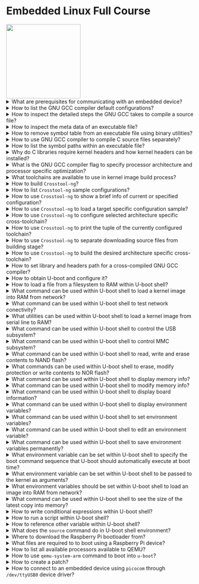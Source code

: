 # Embedded Linux Full Course
<img src="covers/linux.jpg" width="200"/>

<details>
<summary>What are prerequisites for communicating with an embedded device?</summary>

> The board should be physically connected to the host using USB to Serial cable.
>
> The program which can be used to connect the board with a TTY are as follows:
>
> * minicom
> * picocom
> * gtkterm
> * putty
> * screen
> * tio

> Origin: 3:25:00

> References:
---
</details>

<details>
<summary>How to list the GNU GCC compiler default configurations?</summary>

> ```sh
> gcc -v
> ``````

> Origin: 4:30:00

> References:
---
</details>

<details>
<summary>How to inspect the detailed steps the GNU GCC takes to compile a source file?</summary>

> ```sh
> gcc -v -o program source.c
> ``````

> Origin: 4:35:00

> References:
---
</details>

<details>
<summary>How to inspect the meta data of an executable file?</summary>

> ```sh
> file executable
> ``````

> Origin: 4:45:00

> References:
---
</details>

<details>
<summary>How to remove symbol table from an executable file using binary utilities?</summary>

> ```sh
> strip executable
> ``````

> Origin: 4:47:00

> References:
---
</details>

<details>
<summary>How to use GNU GCC compiler to compile C source files separately?</summary>

> ```sh
> gcc -c main.c
> gcc -c util.c
> gcc -o program main.o util.o
> ``````

> Origin: 4:55:00

> References:
---
</details>

<details>
<summary>How to list the symbol paths within an executable file?</summary>

> ```sh
> nm executable
> ``````

> Origin: 4:42:00

> References:
---
</details>

<details>
<summary>Why do C libraries require kernel headers and how kernel headers can be installed?</summary>

> C libraries and compiled programs need to interact with the kernel.  
> Available system calls, many constant definitions and data structures are defined in kernel headers.  
> Therefore, compiling C libraries require kernel headers.
>
> Kernel headers can be found in the kernel source tree in `include/uapi` and `arch/<arch>/include/uapi`.  
> These headers can be included in C source files as `<linux>` and `<unistd>`.
>
> To install kernel headers, run the following `make` target in the kernel source tree:
>
> ```sh
> make headers_install
> ``````

> Origin: 5:00:00

> References:
---
</details>

<details>
<summary>What is the GNU GCC compiler flag to specify processor architecture and processor specific optimization?</summary>

> `-march` option is used to set processor architecture, e.g. armv6, armv7, aarch64, x86\_64, etc.
> `-mtune` option is used to set processor specific optimization, e.g. bcm2835, bcm2711, etc.
>
> ```sh
> gcc -march armv6 -mtune bcm2835 source.c
> ``````

> Origin: 5:50:00

> References:
---
</details>

<details>
<summary>What toolchains are available to use in kernel image build process?</summary>

> Some utilities automate the process of building the toolchains:
>
> * [Crosstool-ng](https://crosstool-ng.github.io)
> * [Buildroot](https://buildroot.org)
> * [PTXdist](https://ptxdist.org)
> * [OpenEmbedded](https://openembedded.org) and [Yocto project](https://yoctoproject.org)

> Origin: 5:59:00

> References:
---
</details>

<details>
<summary>How to build <code>Crosstool-ng</code>?</summary>

> ```sh
> git clone https://github.com/crosstool-ng/crosstool-ng.git
> cd crosstool-ng
> ./bootstrap
> ./configure --prefix $HOME/.local
> make -j8
> make install
> ``````

> Origin: 6:02:00

> References:
---
</details>

<details>
<summary>How to list <code>Crosstool-ng</code> sample configurations?</summary>

> ```sh
> ct-ng list-samples
> ``````

> Origin: 6:04:00

> References:
---
</details>

<details>
<summary>How to use <code>Crosstool-ng</code> to show a brief info of current or specified configuration?</summary>

> Prefix target with `show-` to see the configuration information:
>
> ```sh
> ct-ng show-armv6-unknown-linux-gnueabihf
> ``````
>
> Or just run `show-config` to see the current configuration information:
>
> ```sh
> ct-ng show-config
> ``````
>
> Note that `.config` file should be available in the later case.

> Origin: 6:05:00

> References:
---
</details>

<details>
<summary>How to use <code>Crosstool-ng</code> to load a target specific configuration sample?</summary>

> ```sh
> ct-ng armv6-unknown-linux-gnueabihf
> ``````

> Origin: 6:05:00

> References:
---
</details>

<details>
<summary>How to use <code>Crosstool-ng</code> to configure selected architecture specific cross-toolchain?</summary>

> Crosstool-ng uses kernel build system `Kbuild` and kernel configuration system `Kconfig` to configure and build the cross-toolchain.
>
> ```sh
> ct-ng menuconfig
> ct-ng nconfig
> ct-ng qtconfig
> ``````

> Origin: 6:03:00

> References:
---
</details>

<details>
<summary>How to use <code>Crosstool-ng</code> to print the tuple of the currently configured toolchain?</summary>

> ```sh
> ct-ng show-tuple
> ``````

> Origin: 6:03:00

> References:
---
</details>

<details>
<summary>How to use <code>Crosstool-ng</code> to separate downloading source files from building stage?</summary>

> ```sh
> ct-ng source
> ``````

> Origin:

> References:
---
</details>

<details>
<summary>How to use <code>Crosstool-ng</code> to build the desired architecture specific cross-toolchain?</summary>

> Indicate a the number of parallel jobs behind the `build` target after a dot:
>
> ```sh
> ct-ng build.8
> ``````

> Origin: 6:04:00

> References:
---
</details>

<details>
<summary>How to set library and headers path for a cross-compiled GNU GCC compiler?</summary>

> ```sh
> ${CROSS_COMPILE}gcc -L$(${CROSS_COMPILE}gcc -print-sysroot)/lib -I$(${CROSS_COMPILE}gcc -print-sysroot)/include -march armv6 -mtune bcm2835 -o program source.c
> ``````

> Origin: 8:20:00

> References:
---
</details>

<details>
<summary>How to obtain U-boot and configure it?</summary>

> Obtain the U-boot source tree from GitHub:
>
> ```sh
> git clone https://github.com/u-boot/u-boot.git
> cd u-boot
> ``````
>
> Configuration files are stored in `configs/` directory.
>
> To check if your desired board is already supported by U-boot, check if there is a match for that board in the `boards.cfg` file.
>
> To use one of the configuration entries in `configs/` use `make` utility:
>
> ```sh
> make CROSS_COMPILE=$(arm-unknown-linux-gnueabihf-gcc -print-sysroot) ARCH=armv6 raspberrypizero_defconfig
> make CROSS_COMPILE=$(arm-unknown-linux-gnueabihf-gcc -print-sysroot) ARCH=armv6 menuconfig
> ``````

> Origin: 9:32:00

> References:
---
</details>

<details>
<summary>How to load a file from a filesystem to RAM within U-boot shell?</summary>

> There are as many tools as there are filesystems to load an image into RAM:
>
> *FAT filesystem*
> ```uboot
> fatload usb 0:1 0x21000000 zImage
> ``````
>
> *EXT4 filesystem*
> ```uboot
> ext4load usb 0:1 0x21000000 zImage
> ``````
>
> There are similarly other tools:
>
> * fatinfo,  fatls,  fatsize,  fatwrite, ...
> * ext2info, ext2ls, ext2size, ext2write,...
> * ext3info, ext3ls, ext3size, ext3write,...
> * ext4info, ext4ls, ext4size, ext4write,...
> * sqfsinfo, sqfsls, sqfssize, sqfswrite,...

> Origin: 10:07:00

> References:
---
</details>

<details>
<summary>What command can be used within U-boot shell to load a kernel image into RAM from network?</summary>

> ```uboot
> tftp
> ``````

> Origin: 10:11:00

> References:
---
</details>

<details>
<summary>What command can be used within U-boot shell to test network conectivity?</summary>

> ```uboot
> ping
> ``````

> Origin: 10:12:00

> References:
---
</details>

<details>
<summary>What utilities can be used within U-boot shell to load a kernel image from serial line to RAM?</summary>

> `loads`, `loadb`, `loady` commands.

> Origin: 10:13:00

> References:
---
</details>

<details>
<summary>What command can be used within U-boot shell to control the USB subsystem?</summary>

> ```uboot
> ping
> ``````

> Origin: 10:14:00

> References:
---
</details>

<details>
<summary>What command can be used within U-boot shell to control MMC subsystem?</summary>

> ```uboot
> mmc
> ``````

> Origin: 10:15:00

> References:
---
</details>

<details>
<summary>What command can be used within U-boot shell to read, write and erase contents to NAND flash?</summary>

> ```uboot
> nand
> ``````

> Origin: 10:15:00

> References:
---
</details>

<details>
<summary>What commands can be used within U-boot shell to erase, modify protection or write contents to NOR flash?</summary>

> ```uboot
> erase
> protect
> cp
> ``````

> Origin: 10:16:00

> References:
---
</details>

<details>
<summary>What command can be used within U-boot shell to display memory info?</summary>

> ```uboot
> md
> ``````

> Origin: 10:15:00

> References:
---
</details>

<details>
<summary>What command can be used within U-boot shell to modify memory info?</summary>

> ```uboot
> mm
> ``````

> Origin: 10:15:00

> References:
---
</details>

<details>
<summary>What command can be used within U-boot shell to display board information?</summary>

> ```uboot
> bdinfo
> ``````

> Origin: 10:16:00

> References:
---
</details>

<details>
<summary>What command can be used within U-boot shell to display environment variables?</summary>

> ```uboot
> printenv
> printenv <variable-name>
> ``````

> Origin: 10:19:00

> References:
---
</details>

<details>
<summary>What command can be used within U-boot shell to set environment variables?</summary>

> ```uboot
> setenv <variable-name> <variable-value>
> ``````

> Origin 10:20:00

> References:
---
</details>

<details>
<summary>What command can be used within U-boot shell to edit an environment variable?</summary>

> ```uboot
> editenv <variable-name>
> ``````

> Origin: 10:20:00

> References:
---
</details>

<details>
<summary>What command can be used within U-boot shell to save environment variables permanently?</summary>

> ```uboot
> saveenv
> ``````

> Origin: 10:20:00

> References:
---
</details>

<details>
<summary>What environment variable can be set within U-boot shell to specify the boot command sequence that U-boot should automatically execute at boot time?</summary>

> Commands will be executed after a configurable delay `bootdelay`, if process is not interrupted.
>
> ```uboot
> setenv bootcmd 'tftp 0x21000000 zImage; tftp 0x22000000 dtb; bootz 0x21000000 - 0x22000000'
> ``````

> Origin: 10:22:00

> References:
---
</details>

<details>
<summary>What environment variable can be set within U-boot shell to be passed to the kernel as arguments?</summary>

> ```uboot
> setenv bootargs ''
> ``````

> Origin: 10:23:00

> References:
---
</details>

<details>
<summary>What environment variables should be set within U-boot shell to load an image into RAM from network?</summary>

> * `serverip`
> * `ipaddr`
> * `netmask`
> * `ethaddr`

> Origin: 10:24:00

> References:
---
</details>

<details>
<summary>What command can be used within U-boot shell to see the size of the latest copy into memory?</summary>

> After using `tftp`, `fatload`, `nand read...`, etc. commands, the size of copy can be seen by:
>
> ```uboot
> filesize
> ``````

> Origin: 10:24:00

> References:
---
</details>

<details>
<summary>How to write conditional expressions within U-boot shell?</summary>

> U-boot shell uses the same conditional expression as Bash:
>
> ```uboot
> setenv mmc-boot 'if fatload mmc 0 80000000 boot.ini; then source; else if fatload mmc 0 80000000 zImage; then run mmc-do-boot; fi; fi'
> ``````

> Origin: 10:25:00

> References:
---
</details>

<details>
<summary>How to run a script within U-boot shell?</summary>

> ```uboot
> setenv <variable-name> <script-body>
> run <variable-name>
> ``````

> Origin: 10:25:00

> References:
---
</details>

<details>
<summary>How to reference other variable within U-boot shell?</summary>

> The same way that Unix shell references variables using braces:
>
> ```uboot
> ${variable-name}
> ``````

> Origin: 10:25:00

> References:
---
</details>

<details>
<summary>What does the <code>source</code> command do in U-boot shell environment?</summary>

> When a command is used to load some file into RAM as follows:
>
> ```uboot
> fatload mmc 0 80000000 boot.ini
> ``````
>
> Then by executing `source` command, the contents within `boot.ini` file which was recently loaded will be read.  
> This file should obbey the syntax of U-boot shell variables.  
> By reading these variables, the boot sequence can be changed accordingly.

> Origin: 10:34:00

> References:
---
</details>

<details>
<summary>Where to download the Raspberry Pi bootloader from?</summary>

> The official `raspbberypi` repository holds the `boot` directory where `start.elf` file and the device tree files can be found:
>
> ```sh
> wget -c 'https://github.com/raspberrypi/firmware/blob/master/boot/start.elf'
> wget -c 'https://github.com/raspberrypi/firmware/blob/master/boot/bcm2708-rpi-zero.dtb'
> ``````

> Origin: 11:18:00

> References:
---
</details>

<details>
<summary>What files are required to to boot using a Raspberry Pi device?</summary>

> 1. Boot loader (Raspberry Pi specific SPL)
> 2. Kernel image
> 3. Device trees
>
> First download Raspberry Pi device specific SPL and device tree binary files.
>
> ```sh
> wget -c 'https://github.com/raspberrypi/firmware/blob/master/boot/start.elf'
> wget -c 'https://github.com/raspberrypi/firmware/blob/master/boot/bcm2708-rpi-zero.dtb'
> ``````
>
> Then partition the SD card which is used to attach to the device:
>
> ```sh
> fdisk /dev/sda
> ``````
>
> Create a 100M sized partition and set the bootable flag.  
> Then format that bootable partition with vfat filesystem:
>
> ```sh
> mkfs -t vfat /dev/sda1
> ``````
>
> Mount it and then copy `u-boot.bin`, `start.elf` (raspberrypi repository), `bcm2708-rpi-zero.dtb` (raspbberypi repository) files into the filesystem:
>
> ```sh
> mount /dev/sda1 /mnt
> cp * /mnt
> umount /mnt
> ``````

> Origin: 11:18:00

> References:
---
</details>

<details>
<summary>How to list all available processors available to QEMU?</summary>

> ```sh
> qemu-system-arm --machine help
> ``````

> Origin: 13:17:00

> References:
---
</details>

<details>
<summary>How to use <code>qemu-system-arm</code> command to boot into <code>u-boot</code>?</summary>

> ```sh
> qemu-system-arm --machine raspi0 --nographic --kernel u-boot
> ``````

> Origin: 13:18:00

> References:
---
</details>

<details>
<summary>How to create a patch?</summary>

> git format-patch

> Origin: 14:55:00

> References:
---
</details>

<details>
<summary>How to connect to an embedded device using <code>picocom</code> through <code>/dev/ttyUSB0</code> device driver?</summary>

> ```sh
> picocom --baud 115200 /dev/ttyUSB0
> ``````
>
> In case you don't have enough permission to run this command, you need to add your user into the `dialout` group:
>
> ```sh
> usermod -G -a dialout brian
> ``````

> Origin: 

> References:
---
</details>
